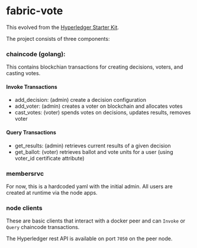 # fabric-vote

This evolved from the [Hyperledger Starter Kit](https://hyperledger-fabric.readthedocs.io/en/latest/starter/fabric-starter-kit/#fabric-starter-kit).  

The project consists of three components:

### chaincode (golang):  

This contains blockchian transactions for creating decisions, voters, and casting votes. 

#### Invoke Transactions
- add_decision: (admin) create a decision configuration
- add_voter: (admin) creates a voter on blockchain and allocates votes
- cast_votes: (voter) spends votes on decisions, updates results, removes voter

#### Query Transactions
- get_results: (admin) retrieves current results of a given decision
- get_ballot: (voter) retrieves ballot and vote units for a user (using voter_id certificate attribute)

### membersrvc

For now, this is a hardcoded yaml with the initial admin.  All users are created at runtime via the node apps.  

### node clients

These are basic clients that interact with a docker peer and can `Invoke` or `Query` chaincode transactions.
 
The Hyperledger rest API is available on port `7050` on the peer node.
